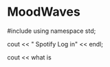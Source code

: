 # MoodWaves
#include <iostream>
using namespace std; 

cout << " Spotify Log in" << endl; 

cout << what is 










